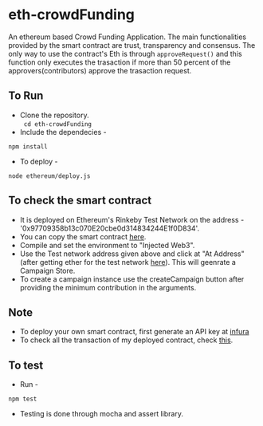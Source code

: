 # eth-crowdFunding
An ethereum based Crowd Funding Application. The main functionalities provided by the smart contract are trust, transparency and consensus. The only way to use the contract's Eth is through ```approveRequest()``` and this function only executes the trasaction if more than 50 percent of the approvers(contributors) approve the trasaction request.   

## To Run 
* Clone the repository.  
 ``` cd eth-crowdFunding```
* Include the dependecies - 
``` node
npm install
```
* To deploy - 
``` node
node ethereum/deploy.js
```

## To check the smart contract 
* It is deployed on Ethereum's Rinkeby Test Network on the address - '0x97709358b13c070E20cbe0d314834244E1f0D834'.
* You can copy the smart contract <a href="http://remix.ethereum.org">here</a>.
* Compile and set the environment to "Injected Web3".
* Use the Test network address given above and click at "At Address" (after getting ether for the test network  <a href = "https://www.rinkeby.io/#faucet" >here</a>). This will geenrate a Campaign Store.
* To create a campaign instance use the  createCampaign button after providing the minimum contribution in the arguments.

## Note
* To deploy your own smart contract, first generate an API key at <a href = https://infura.io/>infura</a> 
* To check all the transaction of my deployed contract, check <a href = "https://rinkeby.etherscan.io/address/0x97709358b13c070e20cbe0d314834244e1f0d834">this</a>.

## To test
* Run - 
``` node 
npm test
```
* Testing is done through mocha and assert library.
